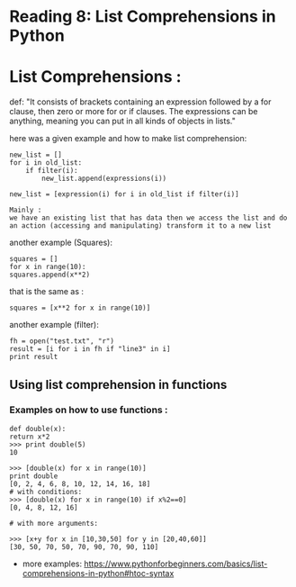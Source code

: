 # Reading 8: List Comprehensions in Python

# List Comprehensions : 
def: "It consists of brackets containing an expression followed by a for clause, then
zero or more for or if clauses. The expressions can be anything, meaning you can
put in all kinds of objects in lists."

here was a given example and how to make  list comprehension: 

    new_list = []
    for i in old_list:
        if filter(i):
            new_list.append(expressions(i))

    new_list = [expression(i) for i in old_list if filter(i)]

    Mainly : 
    we have an existing list that has data then we access the list and do an action (accessing and manipulating) transform it to a new list


another example (Squares): 
   
    squares = []
    for x in range(10):
    squares.append(x**2)
that is the same as : 

    squares = [x**2 for x in range(10)]

another example (filter): 

    fh = open("test.txt", "r")
    result = [i for i in fh if "line3" in i]
    print result

## Using list comprehension in functions
 
### Examples on how to use functions : 
    def double(x):
    return x*2
    >>> print double(5)
    10

    >>> [double(x) for x in range(10)]
    print double
    [0, 2, 4, 6, 8, 10, 12, 14, 16, 18]
    # with conditions:
    >>> [double(x) for x in range(10) if x%2==0]
    [0, 4, 8, 12, 16]

    # with more arguments:

    >>> [x+y for x in [10,30,50] for y in [20,40,60]]
    [30, 50, 70, 50, 70, 90, 70, 90, 110]


* more examples: https://www.pythonforbeginners.com/basics/list-comprehensions-in-python#htoc-syntax
